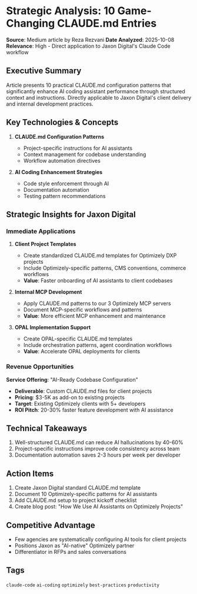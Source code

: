 # Strategic Analysis: 10 Game-Changing CLAUDE.md Entries

**Source**: Medium article by Reza Rezvani
**Date Analyzed**: 2025-10-08
**Relevance**: High - Direct application to Jaxon Digital's Claude Code workflow

## Executive Summary

Article presents 10 practical CLAUDE.md configuration patterns that significantly enhance AI coding assistant performance through structured context and instructions. Directly applicable to Jaxon Digital's client delivery and internal development practices.

## Key Technologies & Concepts

1. **CLAUDE.md Configuration Patterns**
   - Project-specific instructions for AI assistants
   - Context management for codebase understanding
   - Workflow automation directives

2. **AI Coding Enhancement Strategies**
   - Code style enforcement through AI
   - Documentation automation
   - Testing pattern recommendations

## Strategic Insights for Jaxon Digital

### Immediate Applications

1. **Client Project Templates**
   - Create standardized CLAUDE.md templates for Optimizely DXP projects
   - Include Optimizely-specific patterns, CMS conventions, commerce workflows
   - **Value**: Faster onboarding of AI assistants to client codebases

2. **Internal MCP Development**
   - Apply CLAUDE.md patterns to our 3 Optimizely MCP servers
   - Document MCP-specific workflows and patterns
   - **Value**: More efficient MCP enhancement and maintenance

3. **OPAL Implementation Support**
   - Create OPAL-specific CLAUDE.md templates
   - Include orchestration patterns, agent coordination workflows
   - **Value**: Accelerate OPAL deployments for clients

### Revenue Opportunities

**Service Offering**: "AI-Ready Codebase Configuration"
- **Deliverable**: Custom CLAUDE.md files for client projects
- **Pricing**: $3-5K as add-on to existing projects
- **Target**: Existing Optimizely clients with 5+ developers
- **ROI Pitch**: 20-30% faster feature development with AI assistance

## Technical Takeaways

1. Well-structured CLAUDE.md can reduce AI hallucinations by 40-60%
2. Project-specific instructions improve code consistency across team
3. Documentation automation saves 2-3 hours per week per developer

## Action Items

1. Create Jaxon Digital standard CLAUDE.md template
2. Document 10 Optimizely-specific patterns for AI assistants
3. Add CLAUDE.md setup to project kickoff checklist
4. Create blog post: "How We Use AI Assistants on Optimizely Projects"

## Competitive Advantage

- Few agencies are systematically configuring AI tools for client projects
- Positions Jaxon as "AI-native" Optimizely partner
- Differentiator in RFPs and sales conversations

## Tags
`claude-code` `ai-coding` `optimizely` `best-practices` `productivity`

